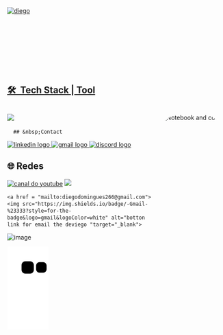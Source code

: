 
<div align="center" >
      <a href="https://github.com/deviego" style="display: flex;">
     <img align="center" height="150em" src="https://github-readme-streak-stats.herokuapp.com/?user=deviego&theme=dracula" alt="diego" />
</div>
      
## 🛠 &nbsp;Tech Stack | Tool
      
<div ><br>
   
  <a href="https://skillicons.dev">
    <img src="https://skillicons.dev/icons?i=react,nextjs,ts,js,nodejs,html,css,sass,tailwind,styledcomponents,bootstrap,figma,markdown,firebase,heroku,aws,mongodb,sqlite,prisma,vite,vscode,express,git" />
  </a>
     
  <img align="right" alt="Notebook and coffe" height="200" style="border-radius:50px;" src="https://raw.githubusercontent.com/MicaelliMedeiros/micaellimedeiros/master/image/computer-illustration.png">
    
</div>

      ## &nbsp;Contact 
<div align="left">
  <a href="https://linkedin.com/in/gabriel-trzimajewski" target="_blank">
    <img src="https://raw.githubusercontent.com/maurodesouza/profile-readme-generator/master/src/assets/icons/social/linkedin/default.svg" width="52" height="40" alt="linkedin logo"  />
  </a>
  <a href="mailto:gabrielsnowye@gmail.com" target="_blank">
    <img src="https://raw.githubusercontent.com/maurodesouza/profile-readme-generator/master/src/assets/icons/social/gmail/default.svg" width="52" height="40" alt="gmail logo"  />
  </a>
  <a href="https://discordapp.com/users/825880323766222898" target="_blank">
    <img src="https://raw.githubusercontent.com/maurodesouza/profile-readme-generator/master/src/assets/icons/social/discord/default.svg" width="52" height="40" alt="discord logo"  />
  </a>
</div>

  
<div> 
      <h2>🌐 Redes</h2>
     <a href="https://www.youtube.com/channel/UC57olkpMVuuFvwtQj6zoNKg" target="_blank"><img src="https://img.shields.io/badge/YouTube-FF0000?style=for-the-badge&logo=youtube&logoColor=white" target="_blank" alt="canal do youtube"></a>
    <a href="https://www.linkedin.com/in/diego-domingues-28a12a215/" target="_blank"><img src="https://img.shields.io/badge/-LinkedIn-%230077B5?style=for-the-badge&logo=linkedin&logoColor=white" target="_blank"></a> 
    
    <a href = "mailto:diegodomingues266@gmail.com"><img src="https://img.shields.io/badge/-Gmail-%23333?style=for-the-badge&logo=gmail&logoColor=white" alt="botton link for email the deviego "target="_blank">     
    
    


</div>
<div>
    

![image](https://user-images.githubusercontent.com/73961367/188898724-43510739-c34a-4b27-a7ee-e9a9de36bee7.png)

    
</div>

 ![Snake animation](https://github.com/deviego/deviego/blob/output/github-contribution-grid-snake.svg)




